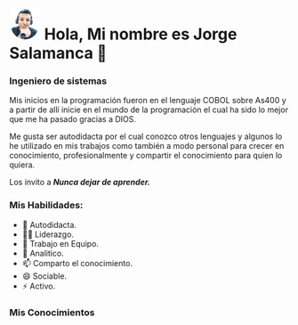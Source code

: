 # ![perfil](/img/Perfil2_emote.png) Hola, Mi nombre es Jorge Salamanca 👋
### Ingeniero de sistemas

Mis inicios en la programación fueron en el lenguaje COBOL sobre As400 y a partir de allí inicie en el mundo de la programación el cual ha sido lo mejor que me ha pasado gracias a DIOS.

Me gusta ser autodidacta por el cual conozco otros lenguajes y algunos lo he utilizado en mis trabajos como también a modo personal para crecer en conocimiento, profesionalmente y compartir el conocimiento para quien lo quiera.

Los invito a ***Nunca dejar de aprender.***

### Mis Habilidades:

- 🔭 Autodidacta.
- 🧑‍🦰 Liderazgo.
- 👯 Trabajo en Equipo.
- 🤔 Analitico.
- 📫 Comparto el conocimiento.
- 😄 Sociable.
- ⚡ Activo.

### Mis Conocimientos